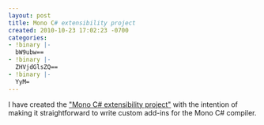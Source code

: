```yaml
---
layout: post
title: Mono C# extensibility project
created: 2010-10-23 17:02:23 -0700
categories:
- !binary |-
  bW9ubw==
- !binary |-
  ZHVjdGlsZQ==
- !binary |-
  YyM=
---
```

I have created the ["Mono C# extensibility project"](https://github.com/rcook/mono/) with the intention of making it straightforward to write custom add-ins for the Mono C# compiler.

